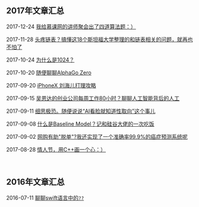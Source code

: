 ## 2017年文章汇总

2017-12-24 [我给慕课网的讲师聚会出了四道算法题：）](2017-12-24/)

2017-11-28 [头疼链表？搞懂这18个斯坦福大学整理的和链表相关的问题，就再也不怕了](2017-11-28/)

2017-10-24 [为什么是1024？](2017-10-24/)

2017-10-20 [随便聊聊AlphaGo Zero](2017-10-20/)

2017-09-20 [iPhoneX 刘海儿打理攻略](2017-09-20/)

2017-09-15 [吴恩达的创业公司每周工作80小时？聊聊人工智能背后的人工](2017-09-15/)

2017-09-11 [细思极恐。随便说说“AI看脸就知道性取向”这个事儿](2017-09-11/)

2017-09-08 [什么是Baseline Model？记和硅谷大佬的一次吃饭](2017-09-08/)

2017-09-02 [网购有助"脱单"?我还实现了一个准确率99.9%的癌症预测系统呢](2017-09-02/)

2017-08-28 [情人节，用C++画一个心：）](2017-08-28/)

<br/>

## 2016年文章汇总

2016-07-11 [聊聊swift语言中的``??``](2016-07-11/)


